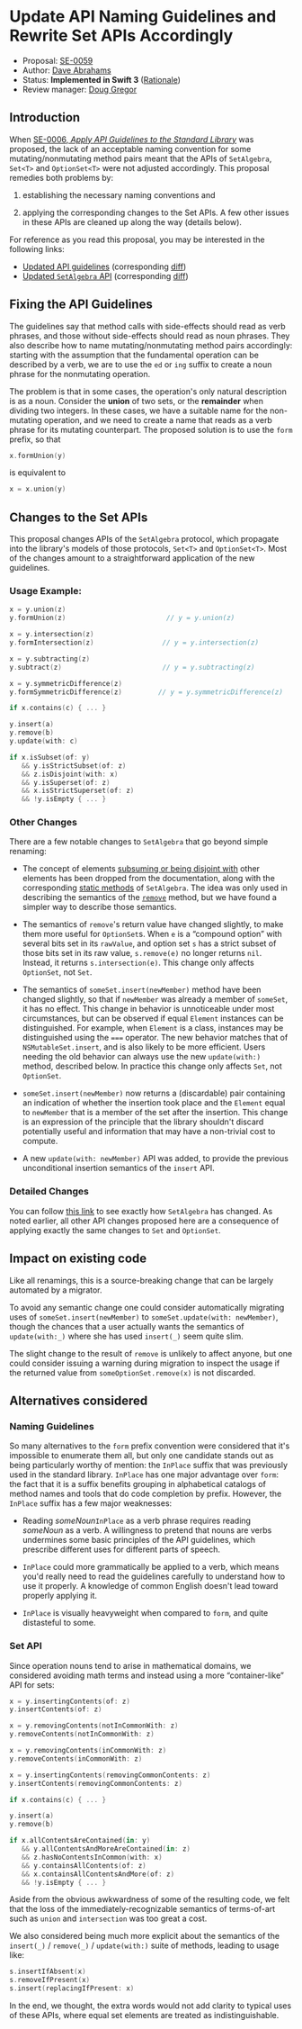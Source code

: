 # Update API Naming Guidelines and Rewrite Set APIs Accordingly

* Proposal: [SE-0059](0059-updated-set-apis.md)
* Author: [Dave Abrahams](https://github.com/dabrahams)
* Status: **Implemented in Swift 3** ([Rationale](https://lists.swift.org/pipermail/swift-evolution-announce/2016-April/000105.html))
* Review manager: [Doug Gregor](https://github.com/DougGregor)

## Introduction

When
[SE-0006, *Apply API Guidelines to the Standard Library*](0006-apply-api-guidelines-to-the-standard-library.md)
was proposed, the lack of an acceptable naming convention for some
mutating/nonmutating method pairs meant that the APIs of `SetAlgebra`,
`Set<T>` and `OptionSet<T>` were not adjusted accordingly.  This
proposal remedies both problems by:

1. establishing the necessary naming conventions and 

2. applying the corresponding changes to the Set APIs.  A few other
   issues in these APIs are cleaned up along the way (details below).

For reference as you read this proposal, you may be interested in the
following links:

* [Updated API guidelines](http://dabrahams.github.io/swift-internals/api-design-guidelines) (corresponding [diff](https://github.com/apple/swift-internals/pull/8))
* [Updated `SetAlgebra` API](https://github.com/apple/swift/blob/set-api/stdlib/public/core/SetAlgebra.swift) (corresponding [diff](https://github.com/apple/swift/pull/2002))


## Fixing the API Guidelines

The guidelines say that method calls with side-effects should read
as verb phrases, and those without side-effects should read as noun
phrases.  They also describe how to name mutating/nonmutating method
pairs accordingly: starting with the assumption that the fundamental
operation can be described by a verb, we are to use the `ed` or `ing`
suffix to create a noun phrase for the nonmutating operation.

The problem is that in some cases, the operation's only natural
description is as a noun. Consider the **union** of two sets, or the
**remainder** when dividing two integers.  In these cases, we have a
suitable name for the non-mutating operation, and we need to create a
name that reads as a verb phrase for its mutating counterpart. The
proposed solution is to use the `form` prefix, so that

```swift
x.formUnion(y)
```

is equivalent to

```swift
x = x.union(y)
```

## Changes to the Set APIs

This proposal changes APIs of the `SetAlgebra` protocol, which
propagate into the library's models of those protocols, `Set<T>` and
`OptionSet<T>`.  Most of the changes amount to a straightforward
application of the new guidelines.

### Usage Example:

```swift
x = y.union(z)
y.formUnion(z)                         // y = y.union(z)

x = y.intersection(z)
y.formIntersection(z)                 // y = y.intersection(z)

x = y.subtracting(z)
y.subtract(z)                         // y = y.subtracting(z)

x = y.symmetricDifference(z)
y.formSymmetricDifference(z)         // y = y.symmetricDifference(z)

if x.contains(c) { ... }

y.insert(a)
y.remove(b)
y.update(with: c)

if x.isSubset(of: y) 
   && y.isStrictSubset(of: z)
   && z.isDisjoint(with: x)
   && y.isSuperset(of: z)
   && x.isStrictSuperset(of: z)
   && !y.isEmpty { ... }
```

### Other Changes

There are a few notable changes to `SetAlgebra` that go beyond simple
renaming:

* The concept of elements
  [subsuming or being disjoint with](https://developer.apple.com/library/ios/documentation/Swift/Reference/Swift_SetAlgebraType_Protocol/index.html)
  other elements has been dropped from the documentation, along with
  the corresponding
  [static methods](https://developer.apple.com/library/ios/documentation/Swift/Reference/Swift_SetAlgebraType_Protocol/index.html#//apple_ref/doc/uid/TP40016191-CH1-DontLinkElementID_32)
  of `SetAlgebra`.  The idea was only used in describing the
  semantics of the
  [`remove`](https://developer.apple.com/library/ios/documentation/Swift/Reference/Swift_SetAlgebraType_Protocol/index.html#//apple_ref/swift/intfm/SetAlgebraType/s:FPs14SetAlgebraType6removeFwx7ElementGSqwxS0__)
  method, but we have found a simpler way to describe those semantics.

* The semantics of `remove`'s return value have changed slightly, to
  make them more useful for `OptionSet`s.  When `e` is a “compound
  option” with several bits set in its `rawValue`, and option set `s`
  has a strict subset of those bits set in its raw value,
  `s.remove(e)` no longer returns `nil`.  Instead, it returns
  `s.intersection(e)`.  This change only affects `OptionSet`, not
  `Set`.

* The semantics of `someSet.insert(newMember)` method have been
  changed slightly, so that if `newMember` was already a member of
  `someSet`, it has no effect.  This change in behavior is
  unnoticeable under most circumstances, but can be observed if equal
  `Element` instances can be distinguished.  For example, when
  `Element` is a class, instances may be distinguished using the `===`
  operator.  The new behavior matches that of `NSMutableSet.insert`,
  and is also likely to be more efficient.  Users needing the old
  behavior can always use the new `update(with:)` method, described below.
  In practice this change only affects `Set`, not `OptionSet`.

* `someSet.insert(newMember)` now returns a (discardable) pair
  containing an indication of whether the insertion took place and the
  `Element` equal to `newMember` that is a member of the set after the
  insertion.  This change is an expression of the principle that the
  library shouldn't discard potentially useful and information that
  may have a non-trivial cost to compute.

* A new `update(with: newMember)` API was added, to provide the
  previous unconditional insertion semantics of the `insert` API.

### Detailed Changes

You can follow
[this link](https://github.com/apple/swift/pull/2002/files?diff=split#diff-ad3e45198fdc0c94ad3f05c691813bda)
to see exactly how `SetAlgebra` has changed.  As noted earlier, all
other API changes proposed here are a consequence of applying exactly
the same changes to `Set` and `OptionSet`.

## Impact on existing code

Like all renamings, this is a source-breaking change that can be
largely automated by a migrator.

To avoid any semantic change one could consider automatically
migrating uses of `someSet.insert(newMember)` to `someSet.update(with:
newMember)`, though the chances that a user actually wants the
semantics of `update(with:_)` where she has used `insert(_)` seem
quite slim.

The slight change to the result of `remove` is unlikely to affect
anyone, but one could consider issuing a warning during migration to
inspect the usage if the returned value from `someOptionSet.remove(x)`
is not discarded.

## Alternatives considered

### Naming Guidelines

So many alternatives to the `form` prefix convention were considered
that it's impossible to enumerate them all, but only one candidate
stands out as being particularly worthy of mention: the `InPlace`
suffix that was previously used in the standard library.  `InPlace`
has one major advantage over `form`: the fact that it is a suffix
benefits grouping in alphabetical catalogs of method names and tools
that do code completion by prefix.  However, the `InPlace` suffix has
a few major weaknesses:

* Reading *someNoun*`InPlace` as a verb phrase requires reading
  *someNoun* as a verb. A willingness to pretend that nouns are verbs
  undermines some basic principles of the API guidelines, which
  prescribe different uses for different parts of speech.
  
* `InPlace` could more grammatically be applied to a verb, which means
  you'd really need to read the guidelines carefully to understand how
  to use it properly.  A knowledge of common English doesn't lead
  toward properly applying it.
  
* `InPlace` is visually heavyweight when compared to `form`, and quite
  distasteful to some.
  
### Set API

Since operation nouns tend to arise in mathematical domains, we
considered avoiding math terms and instead using a more
“container-like” API for sets:

```swift
x = y.insertingContents(of: z)
y.insertContents(of: z)

x = y.removingContents(notInCommonWith: z)
y.removeContents(notInCommonWith: z)

x = y.removingContents(inCommonWith: z)
y.removeContents(inCommonWith: z)

x = y.insertingContents(removingCommonContents: z)
y.insertContents(removingCommonContents: z)

if x.contains(c) { ... }

y.insert(a)
y.remove(b)

if x.allContentsAreContained(in: y) 
   && y.allContentsAndMoreAreContained(in: z)
   && z.hasNoContentsInCommon(with: x)
   && y.containsAllContents(of: z)
   && x.containsAllContentsAndMore(of: z)
   && !y.isEmpty { ... }
```

Aside from the obvious awkwardness of some of the resulting code, we
felt that the loss of the immediately-recognizable semantics of
terms-of-art such as `union` and `intersection` was too great a cost.

We also considered being much more explicit about the semantics of the
`insert(_)` / `remove(_)` / `update(with:)` suite of methods, leading
to usage like:

```swift
s.insertIfAbsent(x)
s.removeIfPresent(x)
s.insert(replacingIfPresent: x)
```

In the end, we thought, the extra words would not add clarity to
typical uses of these APIs, where equal set elements are treated as
indistinguishable.

